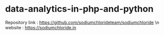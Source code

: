# data-analytics-in-php-and-python
Repository link : https://github.com/sodiumchlorideteam/sodiumchloride \n
website : https://sodiumchloride.in

